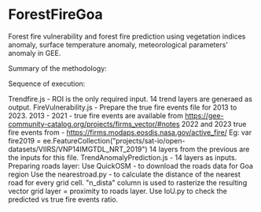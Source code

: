 # ForestFireGoa
Forest fire vulnerability and forest fire prediction using vegetation indices anomaly, surface temperature anomaly, meteorological parameters' anomaly in GEE.

Summary of the methodology:



Sequence of execution:

Trendfire.js - ROI is the only required input. 14 trend layers are generaed as output.
FireVulnerability.js - Prepare the true fire events file for 2013 to 2023.
2013 - 2021 - true fire events are available from https://gee-community-catalog.org/projects/firms_vector/#notes
2022 and 2023 true fire events from - https://firms.modaps.eosdis.nasa.gov/active_fire/
Eg: var fire2019 = ee.FeatureCollection("projects/sat-io/open-datasets/VIIRS/VNP14IMGTDL_NRT_2019")
14 layers from the previous are the inputs for this file.
TrendAnomalyPrediction.js - 14 layers as inputs.
Preparing roads layer: Use QuickOSM - to download the roads data for Goa region Use the nearestroad.py - to calculate the distance of the nearest road for every grid cell. "n_dista" column is used to rasterize the resulting vector grid layer = proximity to roads layer. Use IoU.py to check the predicted vs true fire events ratio.
